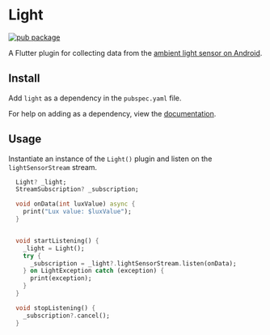 # Light

[![pub package](https://img.shields.io/pub/v/light.svg)](https://pub.dartlang.org/packages/light)

A Flutter plugin for collecting data from the [ambient light sensor on Android](https://developer.android.com/guide/topics/sensors/sensors_environment#java).

## Install

Add `light` as a dependency in the `pubspec.yaml` file.

For help on adding as a dependency, view the [documentation](https://flutter.io/using-packages/).

## Usage

Instantiate an instance of the `Light()` plugin and listen on the `lightSensorStream` stream.

```dart
  Light? _light;
  StreamSubscription? _subscription;

  void onData(int luxValue) async {
    print("Lux value: $luxValue");
  }


  void startListening() {
    _light = Light();
    try {
      _subscription = _light?.lightSensorStream.listen(onData);
    } on LightException catch (exception) {
      print(exception);
    }
  }

  void stopListening() {
    _subscription?.cancel();
  }
```
